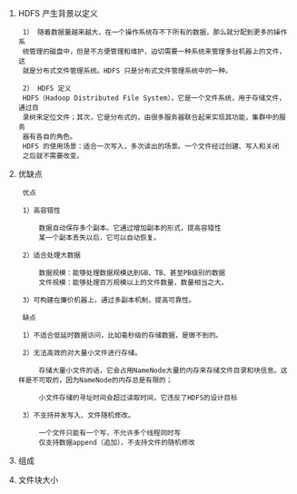 1) HDFS 产生背景以定义

        1） 随着数据量越来越大，在一个操作系统存不下所有的数据，那么就分配到更多的操作系
        统管理的磁盘中，但是不方便管理和维护，迫切需要一种系统来管理多台机器上的文件，这
        就是分布式文件管理系统。HDFS 只是分布式文件管理系统中的一种。
        
        2） HDFS 定义
        HDFS（Hadoop Distributed File System），它是一个文件系统，用于存储文件，通过目
        录树来定位文件；其次，它是分布式的，由很多服务器联合起来实现其功能，集群中的服务
        器有各自的角色。
        HDFS 的使用场景：适合一次写入，多次读出的场景。一个文件经过创建、写入和关闭
        之后就不需要改变。

2) 优缺点
        
        优点
        
        1）高容错性
        
            数据自动保存多个副本。它通过增加副本的形式，提高容错性
            某一个副本丢失以后，它可以自动恢复。
            
        2）适合处理大数据
         
            数据规模：能够处理数据规模达到GB、TB、甚至PB级别的数据
            文件规模：能够处理百万规模以上的文件数量，数量相当之大。
        
        3）可构建在廉价机器上，通过多副本机制，提高可靠性。
        
        缺点
        
        1）不适合低延时数据访问，比如毫秒级的存储数据，是做不到的。 
        
        2）无法高效的对大量小文件进行存储。 
        
            存储大量小文件的话，它会占用NameNode大量的内存来存储文件目录和块信息。这样是不可取的，因为NameNode的内存总是有限的；
            
            小文件存储的寻址时间会超过读取时间，它违反了HDFS的设计目标
            
        3）不支持并发写入、文件随机修改。
            
            一个文件只能有一个写，不允许多个线程同时写
            仅支持数据append（追加），不支持文件的随机修改
            
3) 组成

        

4) 文件块大小